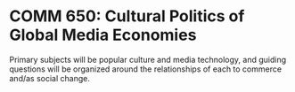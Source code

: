 # COMM 650: Cultural Politics of Global Media Economies

Primary subjects will be popular culture and media technology, and guiding questions will be organized around the relationships of each to commerce and/as social change.